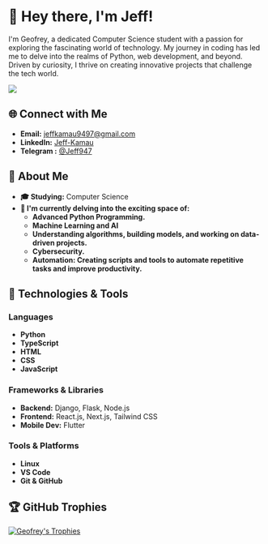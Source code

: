 
# 👋 Hey there, I'm Jeff!

I'm Geofrey, a dedicated Computer Science student with a passion for exploring the fascinating world of technology.
My journey in coding has led me to delve into the realms of Python, web development, and beyond. 
Driven by curiosity, I thrive on creating innovative projects that challenge the tech world.


[![](https://visitcount.itsvg.in/api?id=Jeff28&label=Profile%20Views%20100%2B&icon=0&pretty=false)](https://visitcount.itsvg.in)
## 🌐 Connect with Me

- **Email:** [jeffkamau9497@gmail.com](mailto:jeffkamau9497@gmail.com)
- **LinkedIn:** [Jeff-Kamau](https://www.linkedin.com/in/jeff-kamau-807337222)
- **Telegram :** [@Jeff947](#) <!-- https://t.me/Jeff947 -->

## 🚀 About Me

- **🎓 Studying:** Computer Science
- **🌱 I'm currently delving into the exciting space of:**
  - **Advanced Python Programming.**
  - **Machine Learning and AI**
  - **Understanding algorithms, building models, and working on data-driven projects.**
  - **Cybersecurity.**
  - **Automation: Creating scripts and tools to automate repetitive tasks and improve productivity.**

## 💼 Technologies & Tools

### Languages

- **Python**
- **TypeScript**
- **HTML**
- **CSS**
- **JavaScript**

### Frameworks & Libraries

- **Backend:** Django, Flask, Node.js
- **Frontend:** React.js, Next.js, Tailwind CSS
- **Mobile Dev:** Flutter

### Tools & Platforms

- **Linux**
- **VS Code**
- **Git & GitHub**


## 🏆 GitHub Trophies

[![Geofrey's Trophies](https://github-profile-trophy.vercel.app/?username=geofreyNjoroge&theme=radical&margin-w=15&margin-h=15)](https://github-profile-trophy.vercel.app/?username=Jeff9497)



